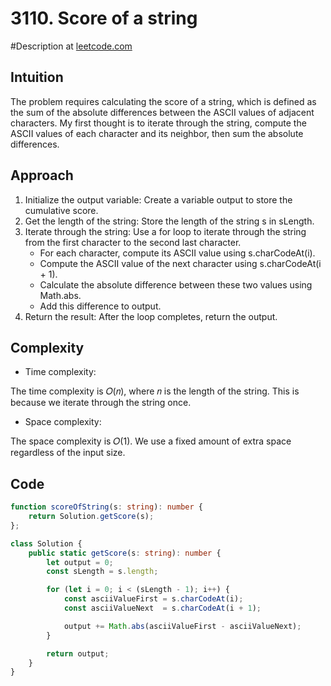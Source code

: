 # 3110. Score of a string
#Description at [leetcode.com](https://leetcode.com/problems/score-of-a-string/description/)

## Intuition
The problem requires calculating the score of a string, which is defined as the sum of the absolute differences between the ASCII values of adjacent characters. My first thought is to iterate through the string, compute the ASCII values of each character and its neighbor, then sum the absolute differences.

## Approach
1. Initialize the output variable: Create a variable output to store the cumulative score.
2. Get the length of the string: Store the length of the string s in sLength.
3. Iterate through the string: Use a for loop to iterate through the string from the first character to the second last character.
    - For each character, compute its ASCII value using s.charCodeAt(i).
    - Compute the ASCII value of the next character using s.charCodeAt(i + 1).
    - Calculate the absolute difference between these two values using Math.abs.
    - Add this difference to output.
4. Return the result: After the loop completes, return the output.

## Complexity
- Time complexity:

The time complexity is 𝑂(𝑛), where 𝑛 is the length of the string. This is because we iterate through the string once.

- Space complexity:

The space complexity is 𝑂(1). We use a fixed amount of extra space regardless of the input size.

## Code
```ts
function scoreOfString(s: string): number {
    return Solution.getScore(s);
};

class Solution {
    public static getScore(s: string): number {
        let output = 0;
        const sLength = s.length;

        for (let i = 0; i < (sLength - 1); i++) {
            const asciiValueFirst = s.charCodeAt(i);
            const asciiValueNext  = s.charCodeAt(i + 1); 

            output += Math.abs(asciiValueFirst - asciiValueNext);
        } 

        return output; 
    }
}
```
